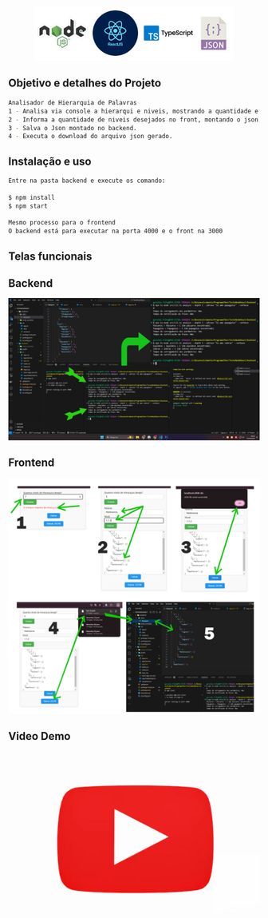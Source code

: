 <p align="center">
  <img src="./images/logo.jpg" width="400" alt="Logo" />
</p>

## Objetivo e detalhes do Projeto
```bash
Analisador de Hierarquia de Palavras
1 - Analisa via console a hierarqui e niveis, mostrando a quantidade e nivel encontrado da palavra no backend.
2 - Informa a quantidade de niveis desejados no front, montando o json com base na palavra e nível.
3 - Salva o Json montado no backend.
4 - Executa o download do arquivo json gerado.
```

## Instalação e uso
```bash
Entre na pasta backend e execute os comando:

$ npm install 
$ npm start

Mesmo processo para o frontend
O backend está para executar na porta 4000 e o front na 3000

```

## Telas funcionais
## Backend
<img src="./images/teste1.jpg" width="600" alt="Logo" />

## Frontend
<img src="./images/teste2.jpg" width="600" alt="Logo" />

## Video Demo
[![Assista ao vídeo](./images/video.jpg)](https://www.youtube.com/m5abKpHU7sk)
